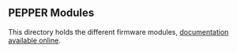 ## PEPPER Modules

This directory holds the different firmware modules, [documentation available online](https://pepper.gitlabpages.inria.fr/riot-desire/modules.html).

